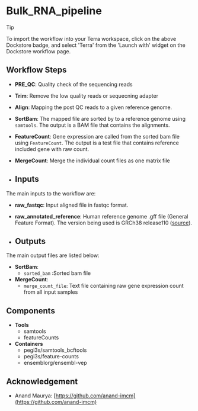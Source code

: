 # Bulk_RNA_pipeline

> [!TIP]
> To import the workflow into your Terra workspace, click on the above Dockstore badge, and select 'Terra' from the 'Launch with' widget on the Dockstore workflow page.


## Workflow Steps

- **PRE_QC**: Quality check of the sequencing reads
  
- **Trim**: Remove the low quality reads or sequecning adapter 

- **Align**: Mapping the post QC reads to a given reference genome.
  
- **SortBam**: The mapped file are sorted by  to a reference genome using `samtools`. The output is a BAM file that contains the alignments.

- **FeatureCount**: Gene expression are called from the sorted bam file using `FeatureCount`. The output is a test file that contains reference included gene with raw count.

- **MergeCount**: Merge the individual count files as one matrix file

- ## Inputs
  
The main inputs to the workflow are:

- **raw_fastqc**: Input aligned file in fastqc format.
- **raw_annotated_reference**: Human reference genome .gff file (General Feature Format). The version being used is GRCh38 release110 ([source](https://ftp.ensembl.org/pub/release-110/gff3/homo_sapiens/Homo_sapiens.GRCh38.110.gff3.gz)).

- ## Outputs

The main output files are listed below:

- **SortBam**:
  - `sorted_bam` :Sorted bam file
- **MergeCount**:
   - `merge_count_file`: Text file containing raw gene expression count from all input samples
 
## Components


- **Tools**
  - samtools
  - featureCounts
- **Containers**
  - pegi3s/samtools_bcftools
  - pegi3s/feature-counts
  - ensemblorg/ensembl-vep
 
 ## Acknowledgement

- Anand Maurya: [https://github.com/anand-imcm](https://github.com/anand-imcm)
